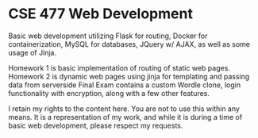 # CSE 477 Web Development
Basic web development utilizing Flask for routing, Docker for containerization, MySQL for databases, JQuery w/ AJAX, as well as some usage of Jinja.

Homework 1 is basic implementation of routing of static web pages.
Homework 2 is dynamic web pages using jinja for templating and passing data from serverside
Final Exam contains a custom Wordle clone, login functionality with encryption, along with a few other features.

I retain my rights to the content here. You are not to use this within any means. It is a representation of my work, and while it is during a time of basic web development, please respect my requests.
